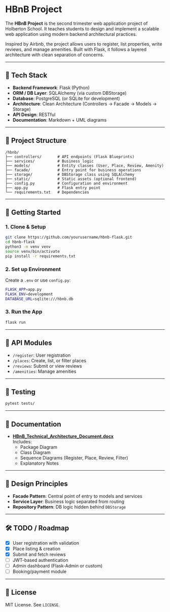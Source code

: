 
# HBnB Project

The **HBnB Project** is the second trimester web application project of Holberton School. It teaches students to design and implement a scalable web application using modern backend architectural practices.

Inspired by Airbnb, the project allows users to register, list properties, write reviews, and manage amenities. Built with Flask, it follows a layered architecture with clean separation of concerns.

---

## 🔧 Tech Stack

- **Backend Framework**: Flask (Python)
- **ORM / DB Layer**: SQLAlchemy (via custom DBStorage)
- **Database**: PostgreSQL (or SQLite for development)
- **Architecture**: Clean Architecture (Controllers → Facade → Models → Storage)
- **API Design**: RESTful
- **Documentation**: Markdown + UML diagrams

---

## 🧱 Project Structure

```
/hbnb/
├── controllers/       # API endpoints (Flask Blueprints)
├── services/          # Business logic
├── models/            # Entity classes (User, Place, Review, Amenity)
├── facade/            # Entry point for business operations
├── storage/           # DBStorage class using SQLAlchemy
├── static/            # Static assets (optional frontend)
├── config.py          # Configuration and environment
├── app.py             # Flask entry point
└── requirements.txt   # Dependencies
```

---

## 🚀 Getting Started

### 1. Clone & Setup
```bash
git clone https://github.com/yourusername/hbnb-flask.git
cd hbnb-flask
python3 -m venv venv
source venv/bin/activate
pip install -r requirements.txt
```

### 2. Set up Environment
Create a `.env` or use `config.py`:
```bash
FLASK_APP=app.py
FLASK_ENV=development
DATABASE_URL=sqlite:///hbnb.db
```

### 3. Run the App
```bash
flask run
```

---

## 📂 API Modules

- `/register`: User registration
- `/places`: Create, list, or filter places
- `/reviews`: Submit or view reviews
- `/amenities`: Manage amenities

---

## 🧪 Testing

```bash
pytest tests/
```

---

## 📄 Documentation

- **[HBnB_Technical_Architecture_Document.docx](./HBnB_Technical_Architecture_Document.docx)**  
  Includes:
  - Package Diagram
  - Class Diagram
  - Sequence Diagrams (Register, Place, Review, Filter)
  - Explanatory Notes

---

## 🧠 Design Principles

- **Facade Pattern**: Central point of entry to models and services
- **Service Layer**: Business logic separated from routing
- **Repository Pattern**: DB logic hidden behind `DBStorage`

---

## 🛠 TODO / Roadmap

- [x] User registration with validation
- [x] Place listing & creation
- [x] Submit and fetch reviews
- [ ] JWT-based authentication
- [ ] Admin dashboard (Flask-Admin or custom)
- [ ] Booking/payment module

---

## 🪪 License

MIT License. See `LICENSE`.
